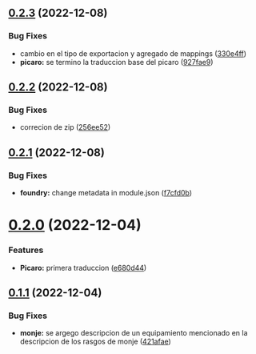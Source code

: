## [0.2.3](https://github.com/allnnde/pf2e-esp-translation/compare/v0.2.2...v0.2.3) (2022-12-08)


### Bug Fixes

* cambio en el tipo de exportacion y agregado de mappings ([330e4ff](https://github.com/allnnde/pf2e-esp-translation/commit/330e4ff88fb2991b074c7ac90253b655017088d1))
* **picaro:** se termino la traduccion base del picaro ([927fae9](https://github.com/allnnde/pf2e-esp-translation/commit/927fae957643cedb3300425f3e5da9a8ad0c2142))



## [0.2.2](https://github.com/allnnde/pf2e-esp-translation/compare/v0.2.1...v0.2.2) (2022-12-08)


### Bug Fixes

* correcion de zip ([256ee52](https://github.com/allnnde/pf2e-esp-translation/commit/256ee5270efa0f030a0e23f5d5d8ba172fcc3be0))



## [0.2.1](https://github.com/allnnde/pf2e-esp-translation/compare/v0.2.0...v0.2.1) (2022-12-08)


### Bug Fixes

* **foundry:** change metadata in module.json ([f7cfd0b](https://github.com/allnnde/pf2e-esp-translation/commit/f7cfd0bf459936ad28a751d037692fbec1f4e83b))



# [0.2.0](https://github.com/allnnde/pf2e-esp-translation/compare/v0.1.1...v0.2.0) (2022-12-04)


### Features

* **Picaro:** primera traduccion ([e680d44](https://github.com/allnnde/pf2e-esp-translation/commit/e680d44202a9ce8d0d5a685c13fda1e05caeefaa))



## [0.1.1](https://github.com/allnnde/pf2e-esp-translation/compare/v0.1.0...v0.1.1) (2022-12-04)


### Bug Fixes

* **monje:** se argego descripcion de un equipamiento mencionado en la descripcion de los rasgos de monje ([421afae](https://github.com/allnnde/pf2e-esp-translation/commit/421afaecd87125664ac645aecd16b9b0aea0f6b1))



